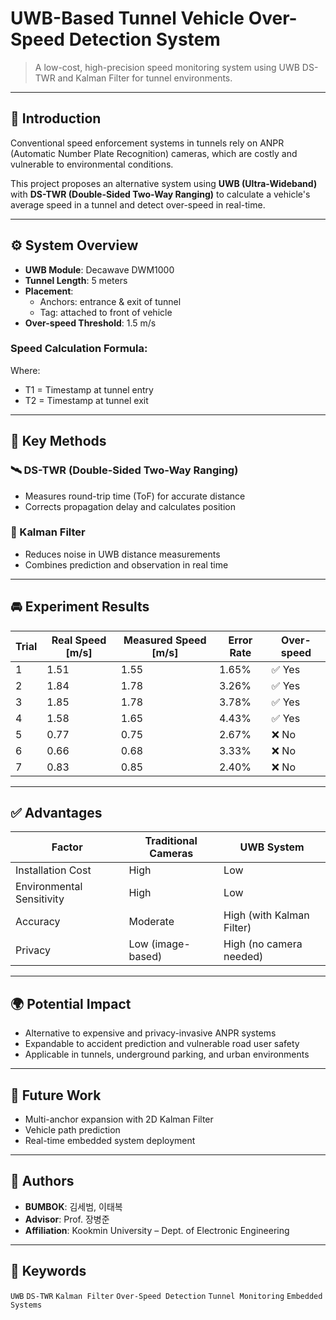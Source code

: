 # UWB-Based Tunnel Vehicle Over-Speed Detection System

> A low-cost, high-precision speed monitoring system using UWB DS-TWR and Kalman Filter for tunnel environments.

---

## 📌 Introduction

Conventional speed enforcement systems in tunnels rely on ANPR (Automatic Number Plate Recognition) cameras, which are costly and vulnerable to environmental conditions.

This project proposes an alternative system using **UWB (Ultra-Wideband)** with **DS-TWR (Double-Sided Two-Way Ranging)** to calculate a vehicle's average speed in a tunnel and detect over-speed in real-time.

---

## ⚙️ System Overview

- **UWB Module**: Decawave DWM1000
- **Tunnel Length**: 5 meters
- **Placement**:
  - Anchors: entrance & exit of tunnel
  - Tag: attached to front of vehicle
- **Over-speed Threshold**: 1.5 m/s

### Speed Calculation Formula:


Where:
- T1 = Timestamp at tunnel entry
- T2 = Timestamp at tunnel exit

---

## 🧠 Key Methods

### 🛰️ DS-TWR (Double-Sided Two-Way Ranging)

- Measures round-trip time (ToF) for accurate distance
- Corrects propagation delay and calculates position

### 🔧 Kalman Filter

- Reduces noise in UWB distance measurements
- Combines prediction and observation in real time

---

## 🚘 Experiment Results

| Trial | Real Speed [m/s] | Measured Speed [m/s] | Error Rate | Over-speed |
|-------|------------------|----------------------|------------|------------|
| 1     | 1.51             | 1.55                 | 1.65%      | ✅ Yes     |
| 2     | 1.84             | 1.78                 | 3.26%      | ✅ Yes     |
| 3     | 1.85             | 1.78                 | 3.78%      | ✅ Yes     |
| 4     | 1.58             | 1.65                 | 4.43%      | ✅ Yes     |
| 5     | 0.77             | 0.75                 | 2.67%      | ❌ No      |
| 6     | 0.66             | 0.68                 | 3.33%      | ❌ No      |
| 7     | 0.83             | 0.85                 | 2.40%      | ❌ No      |

---

## ✅ Advantages

| Factor                  | Traditional Cameras       | UWB System                 |
|-------------------------|---------------------------|----------------------------|
| Installation Cost       | High                      | Low                        |
| Environmental Sensitivity | High                    | Low                        |
| Accuracy                | Moderate                  | High (with Kalman Filter) |
| Privacy                 | Low (image-based)         | High (no camera needed)    |

---

## 🌍 Potential Impact

- Alternative to expensive and privacy-invasive ANPR systems
- Expandable to accident prediction and vulnerable road user safety
- Applicable in tunnels, underground parking, and urban environments

---

## 🧪 Future Work

- Multi-anchor expansion with 2D Kalman Filter
- Vehicle path prediction
- Real-time embedded system deployment

---

## 👥 Authors

- **BUMBOK**: 김세범, 이태복  
- **Advisor**: Prof. 장병준  
- **Affiliation**: Kookmin University – Dept. of Electronic Engineering

---

## 📎 Keywords

`UWB` `DS-TWR` `Kalman Filter` `Over-Speed Detection` `Tunnel Monitoring` `Embedded Systems`
